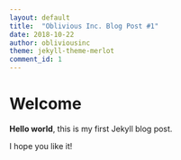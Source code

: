 ```yaml
---
layout: default
title:  "Oblivious Inc. Blog Post #1"
date: 2018-10-22
author: obliviousinc
theme: jekyll-theme-merlot
comment_id: 1
---
```


# Welcome

**Hello world**, this is my first Jekyll blog post.

I hope you like it!
